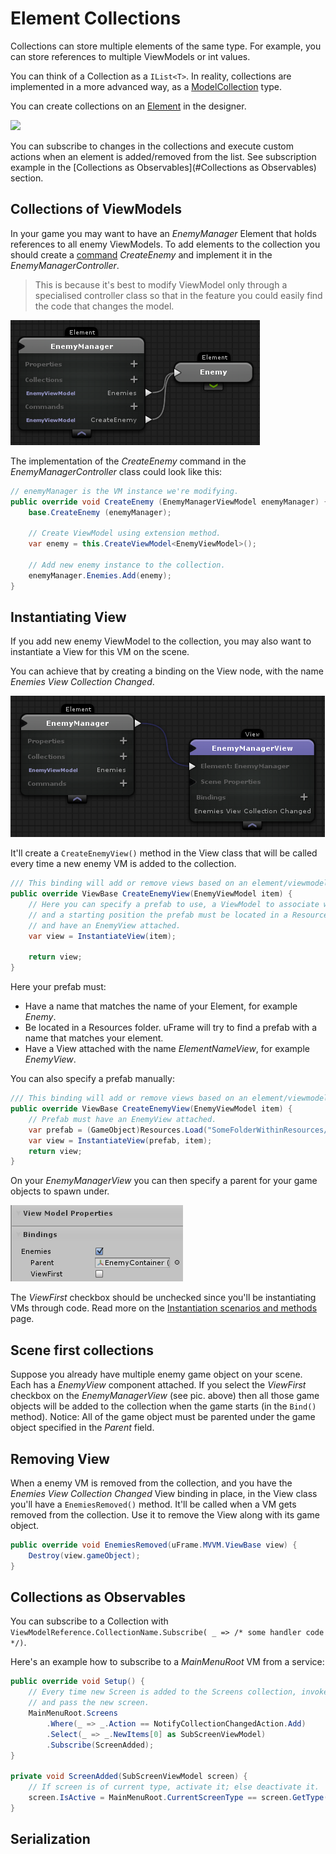 # Element Collections

Collections can store multiple elements of the same type. For example, you can store references to multiple ViewModels or int values.

You can think of a Collection as a `IList<T>`. In reality, collections are implemented in a more advanced way, as a [ModelCollection](modelcollection.md) type.

You can create collections on an [Element](elements.md) in the designer.

![](https://dl.dropboxusercontent.com/u/75445779/uFrame_wiki/Screenshot_95.png)

You can subscribe to changes in the collections and execute custom actions when an element is added/removed from the list. See subscription example in the [Collections as Observables](#Collections as Observables) section.

## Collections of ViewModels

In your game you may want to have an _EnemyManager_ Element that holds references to all enemy ViewModels. To add elements to the collection you should create a [command](element-commands.md) _CreateEnemy_ and implement it in the _EnemyManagerController_.

> This is because it's best to modify ViewModel only through a specialised controller class so that in the feature you could easily find the code that changes the model.

![](images/Screenshot_116.png)

The implementation of the _CreateEnemy_ command in the _EnemyManagerController_ class could look like this:

```csharp
// enemyManager is the VM instance we're modifying.
public override void CreateEnemy (EnemyManagerViewModel enemyManager) {
    base.CreateEnemy (enemyManager);

    // Create ViewModel using extension method.
    var enemy = this.CreateViewModel<EnemyViewModel>();

    // Add new enemy instance to the collection.
    enemyManager.Enemies.Add(enemy);
}
```

## Instantiating View

If you add new enemy ViewModel to the collection, you may also want to instantiate a View for this VM on the scene.

You can achieve that by creating a binding on the View node, with the name _Enemies View Collection Changed_.

![](images/Screenshot_115.png)

It'll create a `CreateEnemyView()` method in the View class
that will be called every time a new enemy VM is added to the collection.

```csharp
/// This binding will add or remove views based on an element/viewmodel collection.
public override ViewBase CreateEnemyView(EnemyViewModel item) {
    // Here you can specify a prefab to use, a ViewModel to associate with,
    // and a starting position the prefab must be located in a Resources folder
    // and have an EnemyView attached.
    var view = InstantiateView(item);

    return view;
}
```

Here your prefab must:

* Have a name that matches the name of your Element, for example _Enemy_.
* Be located in a Resources folder. uFrame will try to find a prefab with a name that matches your element.
* Have a View attached with the name _ElementNameView_, for example _EnemyView_.

You can also specify a prefab manually:

```csharp
/// This binding will add or remove views based on an element/viewmodel collection.
public override ViewBase CreateEnemyView(EnemyViewModel item) {
    // Prefab must have an EnemyView attached.
    var prefab = (GameObject)Resources.Load("SomeFolderWithinResources/PathToPrefab");
    var view = InstantiateView(prefab, item);
    return view;
}
```

On your _EnemyManagerView_ you can then specify a parent for your game objects to spawn under.

![](images/Screenshot_114.png)

The _ViewFirst_ checkbox should be unchecked since you'll be instantiating VMs through code. Read more on the [Instantiation scenarios and methods](instantiation-scenarios-and-methods.md) page.

## Scene first collections

Suppose you already have multiple enemy game object on your scene. Each has a _EnemyView_ component attached. If you select the _ViewFirst_ checkbox on the _EnemyManagerView_ (see pic. above) then all those game objects will be added to the collection when the game starts (in the `Bind()` method). Notice: All of the game object must be parented under the game object specified in the _Parent_ field.

## Removing View

When a enemy VM is removed from the collection, and you have the _Enemies View Collection Changed_ View binding in place, in the View class you'll have a `EnemiesRemoved()` method. It'll be called when a VM gets removed from the collection. Use it to remove the View along with its game object.

```csharp
public override void EnemiesRemoved(uFrame.MVVM.ViewBase view) {
    Destroy(view.gameObject);
}
```

## Collections as Observables

You can subscribe to a Collection with `ViewModelReference.CollectionName.Subscribe( _ => /* some handler code */)`.

Here's an example how to subscribe to a _MainMenuRoot_ VM from a service:

```csharp
public override void Setup() {
    // Every time new Screen is added to the Screens collection, invoke ScreenAdded()
    // and pass the new screen.
    MainMenuRoot.Screens
        .Where(_ => _.Action == NotifyCollectionChangedAction.Add)
        .Select(_ => _.NewItems[0] as SubScreenViewModel)
        .Subscribe(ScreenAdded);
}

private void ScreenAdded(SubScreenViewModel screen) {
    // If screen is of current type, activate it; else deactivate it.
    screen.IsActive = MainMenuRoot.CurrentScreenType == screen.GetType();
}
```

## Serialization
